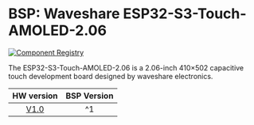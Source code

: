 # BSP: Waveshare ESP32-S3-Touch-AMOLED-2.06

[![Component Registry](https://components.espressif.com/components/waveshare/esp32_s3_touch_amoled_2_06/badge.svg)](https://components.espressif.com/components/waveshare/esp32_s3_touch_amoled_2_06)

The ESP32-S3-Touch-AMOLED-2.06 is a 2.06-inch 410×502 capacitive touch development board designed by waveshare electronics.

|                            HW version                            | BSP Version |
|:----------------------------------------------------------------:| :---------: |
| [V1.0](http://www.waveshare.com/wiki/ESP32-S3-Touch-AMOLED-2.06) |      ^1     |